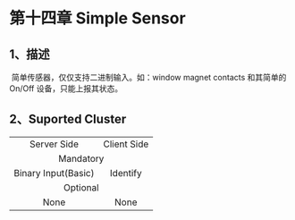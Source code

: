 # 第十四章 Simple Sensor

## 1、描述

​	简单传感器，仅仅支持二进制输入。如：window magnet contacts 和其简单的On/Off 设备，只能上报其状态。

## 2、Suported Cluster
<table>
   <tr align="center">
   	<td>Server Side</td>
    <td>Client Side</td>
   </tr>
   <tr align="center">
   	<td colspan="2">Mandatory</td>
   </tr>
   <tr align="center">
    <td>Binary Input(Basic)</td>
    <td>Identify</td>
   </tr>
   <tr align="center">
   	<td colspan="2">Optional</td>
   </tr>
   <tr align="center"> 
       <td>None</td>
       <td>None</td>
   </tr>
</table>

